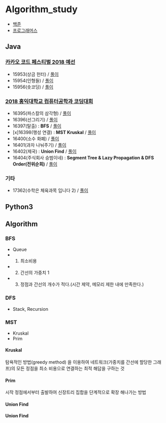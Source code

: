 # Algorithm_study

- <a href="https://www.acmicpc.net/">백준</a>
- <a href="https://programmers.co.kr/learn/challenges">프로그래머스</a>

## Java

### <a href="https://www.acmicpc.net/category/detail/1897">카카오 코드 페스티벌 2018 예선</a>
- 15953(상금 헌터) / <a href="https://github.com/ydj515/Algorithm_study/blob/master/Java/src/num15953/Main.java">풀이</a>
- 15954(인형들) / <a href="https://github.com/ydj515/Algorithm_study/blob/master/Java/src/num15954/Main.java">풀이</a>
- 15956(숏코딩) / <a href="https://github.com/ydj515/Algorithm_study/blob/master/Java/src/num15956/Main.java">풀이</a>


### <a href="https://www.acmicpc.net/category/detail/1945">2018 홍익대학교 컴퓨터공학과 코딩대회</a>
- 16395(파스칼의 삼각형) / <a href="https://github.com/ydj515/Algorithm_study/blob/master/Java/src/num16395/Main.java">풀이</a>
- 16396(선그리기) / <a href="https://github.com/ydj515/Algorithm_study/blob/master/Java/src/num16396/Main.java">풀이</a>
- 16397(탈출) : **BFS** / <a href="https://github.com/ydj515/Algorithm_study/blob/master/Java/src/num16397/Main.java">풀이</a>
- [x]16398(행성 연결) : **MST Kruskal** / <a href="#">풀이</a> 
- 16400(소수 화폐) / <a href="https://github.com/ydj515/Algorithm_study/blob/master/Java/src/num16400/Main.java">풀이</a>
- 16401(과자 나눠주기) / <a href="https://github.com/ydj515/Algorithm_study/blob/master/Java/src/num16401/Main.java">풀이</a>
- 16402(제국) : **Union Find** / <a href="https://github.com/ydj515/Algorithm_study/blob/master/Java/src/num16402/Main.java">풀이</a>
- 16404(주식회사 승범이네) : **Segment Tree & Lazy Propagation & DFS Order(전위순회)** / <a href="https://github.com/ydj515/Algorithm_study/blob/master/Java/src/num16404/Main.java">풀이</a>

### 기타
- 17362(수학은 체육과목 입니다 2) / <a href="https://github.com/ydj515/Algorithm_study/blob/master/Java/src/num17362/Main.java">풀이</a>



## Python3



## Algorithm
### BFS
- Queue
- 1. 최소비용
- 2. 간선의 가중치 1
- 3. 정점과 간선의 개수가 적다.(시간 제약, 메모리 제한 내에 만족한다.)

### DFS
- Stack, Recursion

### MST
- Kruskal
- Prim

#### Kruskal
탐욕적인 방법(greedy method) 을 이용하여 네트워크(가중치를 간선에 할당한 그래프)의 모든 정점을 최소 비용으로 연결하는 최적 해답을 구하는 것

#### Prim
시작 정점에서부터 출발하여 신장트리 집합을 단계적으로 확장 해나가는 방법

#### Union Find

#### Union Find
